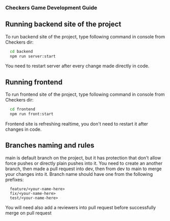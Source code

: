 ### Checkers Game Development Guide

## Running backend site of the project

To run backend site of the project, type following command in console from Checkers dir:

```bash
  cd backend
  npm run server:start
```

You need to restart server after every change made directly in code.

## Running frontend

To run frontend site of the project, type following command in console from Checkers dir:

```bash
  cd frontend
  npm run front:start
```

Frontend site is refreshing realtime, you don't need to restart it after changes in code.

## Branches naming and rules

main is default branch on the project, but it has protection that don't allow force pushes or directly plain pushes into it.
You need to create an another branch, then made a pull request into dev, then from dev to main to merge your changes into it.
Branch name should have one from the following prefixes:

```
  feature/<your-name-here>
  fix/<your-name-here>
  test/<your-name-here>
```

You will need also add a reviewers into pull request before successfully merge on pull request
